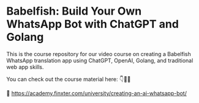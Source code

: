 # Babelfish: Build Your Own WhatsApp Bot with ChatGPT and Golang

This is the course repository for our video course on creating a Babelfish WhatsApp translation app using ChatGPT, OpenAI, Golang, and traditional web app skills.

You can check out the course material here: 👇👩‍💻

🔗 https://academy.finxter.com/university/creating-an-ai-whatsapp-bot/
